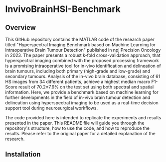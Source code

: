 # InvivoBrainHSI-Benchmark

## Overview
This GitHub repository contains the MATLAB code of the research paper titled "Hyperspectral Imaging Benchmark based on Machine Learning for Intraoperative Brain Tumour Detection" published in npj Precision Oncology in 2023. The paper presents a robust k-fold cross-validation approach, that hyperspectral imaging combined with the proposed processing framework is a promising intraoperative tool for in-vivo identification and delineation of brain tumours, including both primary (high-grade and low-grade) and secondary tumours. Analysis of the in-vivo brain database, consisting of 61 HS images from 34 different patients, achieve a highest median macro F1-Score result of 70.2±7.9% on the test set using both spectral and spatial information. Here, we provide a benchmark based on machine learning for further developments in the field of in-vivo brain tumour detection and delineation using hyperspectral imaging to be used as a real-time decision support tool during neurosurgical workflows.

The code provided here is intended to replicate the experiments and results presented in the paper. This README file will guide you through the repository's structure, how to use the code, and how to reproduce the results. Please refer to the original paper for a detailed explanation of the research.

## Installation
```git clone https://github.com/HIRIS-Lab/InvivoBrainHSI-Benchmark.git

